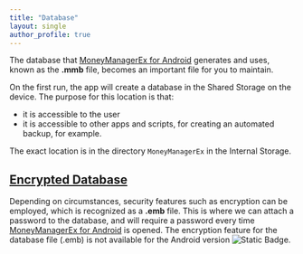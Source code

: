 ```yaml
---
title: "Database"
layout: single
author_profile: true
---
```


The database that [MoneyManagerEx for Android](/) generates and uses, known as the **.mmb** file, becomes an important file for you to maintain.

On the first run, the app will create a database in the Shared Storage on the device. The purpose for this location is that:
- it is accessible to the user
- it is accessible to other apps and scripts, for creating an automated backup, for example.

The exact location is in the directory `MoneyManagerEx` in the Internal Storage.

## [Encrypted Database](#Encrypted_Database)

Depending on circumstances, security features such as encryption can be employed, which is recognized as a **.emb** file. This is where we can attach a password to the database, and will require a password every time [MoneyManagerEx for Android](Home) is opened. The encryption feature for the database file (.emb) is not available for the Android version ![Static Badge](https://img.shields.io/badge/from%20release-5.X-gree).

